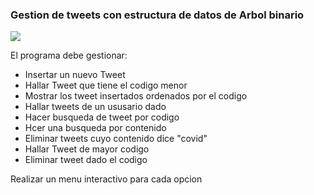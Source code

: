 ### Gestion de tweets con estructura de datos de Arbol binario

![](https://hhmosquera.files.wordpress.com/2014/05/arbol1.png)

El programa debe gestionar:

- Insertar un nuevo Tweet
- Hallar Tweet que tiene el codigo menor
- Mostrar los tweet insertados ordenados por el codigo
- Hallar tweets de un ususario dado
- Hacer busqueda de tweet por codigo
- Hcer una busqueda por contenido
- Eliminar tweets cuyo contenido dice "covid"
- Hallar Tweet de mayor codigo
- Eliminar tweet dado el codigo

Realizar un menu interactivo para cada opcion 
